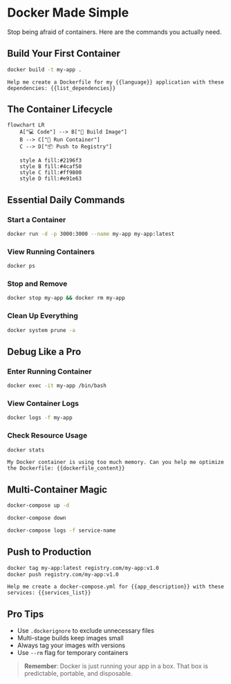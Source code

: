 # Docker Made Simple

Stop being afraid of containers. Here are the commands you actually need.

## Build Your First Container

```bash
docker build -t my-app .
```

```prompt
Help me create a Dockerfile for my {{language}} application with these dependencies: {{list_dependencies}}
```

## The Container Lifecycle

```mermaid
flowchart LR
    A["💻 Code"] --> B["🔧 Build Image"]
    B --> C["🚀 Run Container"]
    C --> D["📦 Push to Registry"]
    
    style A fill:#2196f3
    style B fill:#4caf50
    style C fill:#ff9800
    style D fill:#e91e63
```

## Essential Daily Commands

### Start a Container
```bash
docker run -d -p 3000:3000 --name my-app my-app:latest
```

### View Running Containers
```bash
docker ps
```

### Stop and Remove
```bash
docker stop my-app && docker rm my-app
```

### Clean Up Everything
```bash
docker system prune -a
```

## Debug Like a Pro

### Enter Running Container
```bash
docker exec -it my-app /bin/bash
```

### View Container Logs
```bash
docker logs -f my-app
```

### Check Resource Usage
```bash
docker stats
```

```prompt
My Docker container is using too much memory. Can you help me optimize the Dockerfile: {{dockerfile_content}}
```

## Multi-Container Magic

```bash
docker-compose up -d
```

```bash
docker-compose down
```

```bash
docker-compose logs -f service-name
```

## Push to Production

```bash
docker tag my-app:latest registry.com/my-app:v1.0
docker push registry.com/my-app:v1.0
```

```prompt
Help me create a docker-compose.yml for {{app_description}} with these services: {{services_list}}
```

## Pro Tips

- Use `.dockerignore` to exclude unnecessary files
- Multi-stage builds keep images small
- Always tag your images with versions
- Use `--rm` flag for temporary containers

> **Remember**: Docker is just running your app in a box. That box is predictable, portable, and disposable. 